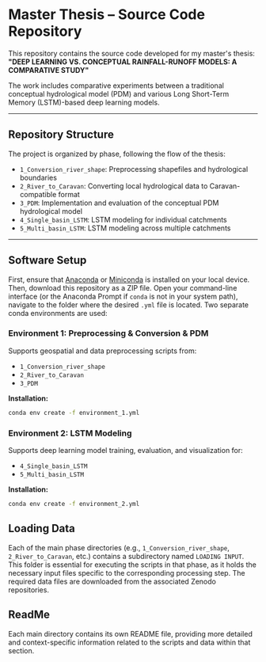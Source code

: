 # Master Thesis – Source Code Repository

This repository contains the source code developed for my master's thesis:  
**"DEEP LEARNING VS. CONCEPTUAL
RAINFALL-RUNOFF MODELS: A
COMPARATIVE STUDY"**

The work includes comparative experiments between a traditional conceptual hydrological model (PDM) and various Long Short-Term Memory (LSTM)-based deep learning models.

---

## Repository Structure

The project is organized by phase, following the flow of the thesis:

- `1_Conversion_river_shape`: Preprocessing shapefiles and hydrological boundaries  
- `2_River_to_Caravan`: Converting local hydrological data to Caravan-compatible format  
- `3_PDM`: Implementation and evaluation of the conceptual PDM hydrological model  
- `4_Single_basin_LSTM`: LSTM modeling for individual catchments  
- `5_Multi_basin_LSTM`: LSTM modeling across multiple catchments  

---

##  Software Setup
First, ensure that [Anaconda](https://www.anaconda.com/products/distribution) or [Miniconda](https://docs.conda.io/en/latest/miniconda.html) is installed on your local device. Then, download this repository as a ZIP file.
Open your command-line interface (or the Anaconda Prompt if `conda` is not in your system path), navigate to the folder where the desired `.yml` file is located.
Two separate conda environments are used:

### Environment 1: Preprocessing & Conversion & PDM
Supports geospatial and data preprocessing scripts from:

- `1_Conversion_river_shape`  
- `2_River_to_Caravan`  
- `3_PDM`  

**Installation:**
```bash
conda env create -f environment_1.yml
```
### Environment 2: LSTM Modeling

Supports deep learning model training, evaluation, and visualization for:

- `4_Single_basin_LSTM`  
- `5_Multi_basin_LSTM`  

**Installation:**
```bash
conda env create -f environment_2.yml
```
##  Loading Data

Each of the main phase directories (e.g., `1_Conversion_river_shape`, `2_River_to_Caravan`, etc.) contains a subdirectory named `LOADING INPUT`. This folder is essential for executing the scripts in that phase, as it holds the necessary input files specific to the corresponding processing step. The required data files are downloaded from the associated Zenodo repositories.

## ReadMe
Each main directory contains its own README file, providing more detailed and context-specific information related to the scripts and data within that section.
